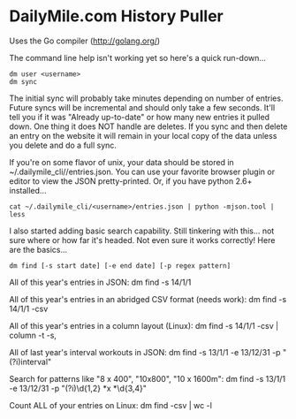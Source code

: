 DailyMile.com History Puller
============================

Uses the Go compiler (http://golang.org/)

The command line help isn't working yet so here's a quick run-down...

    dm user <username>
    dm sync

The initial sync will probably take minutes depending on number of entries.  Future syncs will be incremental and should only take a few seconds.  It'll tell you if it was "Already up-to-date" or how many new entries it pulled down.  One thing it does NOT handle are deletes.  If you sync and then delete an entry on the website it will remain in your local copy of the data unless you delete and do a full sync. 

If you're on some flavor of unix, your data should be stored in ~/.dailymile_cli/<username>/entries.json.  You can use your favorite browser plugin or editor to view the JSON pretty-printed.  Or, if you have python 2.6+ installed...

    cat ~/.dailymile_cli/<username>/entries.json | python -mjson.tool | less

I also started adding basic search capability.  Still tinkering with this... not sure where or how far it's headed.  Not even sure it works correctly!  Here are the basics...

    dm find [-s start date] [-e end date] [-p regex pattern]

All of this year's entries in JSON:
    dm find -s 14/1/1

All of this year's entries in an abridged CSV format (needs work):
    dm find -s 14/1/1 -csv

All of this year's entries in a column layout (Linux):
    dm find -s 14/1/1 -csv | column -t -s,

All of last year's interval workouts in JSON:
    dm find -s 13/1/1 -e 13/12/31 -p "(?i)interval"

Search for patterns like "8 x 400", "10x800", "10 x 1600m":
    dm find -s 13/1/1 -e 13/12/31 -p "(?i)\d{1,2} *x *\d{3,4}"

Count ALL of your entries on Linux:
    dm find -csv | wc -l
